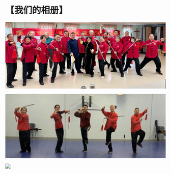 # 【我们的相册】

![](_static/images/GroupSword.JPG)


![](_static/images/FiveFlowers.jpg)


![](_static/images/FourMotars.JPG)



